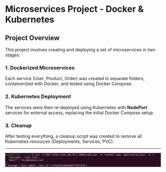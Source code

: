 # Microservices Project - Docker & Kubernetes

## Project Overview

This project involves creating and deploying a set of microservices in two stages:

### 1. Dockerized Microservices

Each service (User, Product, Order) was created in separate folders, containerized with Docker, and tested using Docker Compose.

### 2. Kubernetes Deployment

The services were then re-deployed using Kubernetes with **NodePort** services for external access, replacing the initial Docker Compose setup.

### 3. Cleanup

After testing everything, a cleanup script was created to remove all Kubernetes resources (Deployments, Services, PVC).

---
![Dockerized Services](screenshots/user_add.png)
